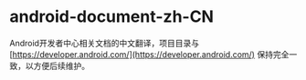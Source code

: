 # android-document-zh-CN
Android开发者中心相关文档的中文翻译，项目目录与 [https://developer.android.com/](https://developer.android.com/) 保持完全一致，以方便后续维护。

